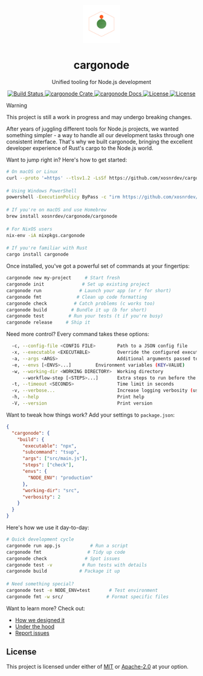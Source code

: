 <div align="center">
  <a href="https://github.com/xosnrdev/cargonode" target="_blank">
    <img src="https://raw.githubusercontent.com/xosnrdev/cargonode/master/assets/logo.svg" alt="cargonode logo" width="100"></img>
  </a>

  <h1 align="center">cargonode</h1>

  <p>Unified tooling for Node.js development</p>

  <p>
    <a href="https://github.com/xosnrdev/cargonode/actions?query=">
      <img src="https://github.com/xosnrdev/cargonode/actions/workflows/ci.yml/badge.svg" alt="Build Status">
    </a>
    <a href="https://crates.io/crates/cargonode">
      <img src="https://img.shields.io/crates/v/cargonode?label=crates" alt="cargonode Crate">
    </a>
    <a href="https://docs.rs/cargonode">
      <img src="https://img.shields.io/static/v1?label=Docs&message=docs.rs&color=blue" alt="cargonode Docs">
    </a>
    <a href="https://github.com/xosnrdev/cargonode/blob/master/LICENSE">
      <img src="https://img.shields.io/badge/License-Apache%202.0-blue.svg" alt="License">
      <img src="https://img.shields.io/badge/License-MIT%20-blue.svg" alt="License">
    </a>
  </p>
</div>

> [!WARNING]
> This project is still a work in progress and may undergo breaking changes.

After years of juggling different tools for Node.js projects, we wanted something simpler - a way to handle all our development tasks through one consistent interface. That's why we built cargonode, bringing the excellent developer experience of Rust's cargo to the Node.js world.

Want to jump right in? Here's how to get started:

```bash
# On macOS or Linux
curl --proto '=https' --tlsv1.2 -LsSf https://github.com/xosnrdev/cargonode/releases/download/0.1.3/cargonode-installer.sh | sh

# Using Windows PowerShell
powershell -ExecutionPolicy ByPass -c "irm https://github.com/xosnrdev/cargonode/releases/download/0.1.3/cargonode-installer.ps1 | iex"

# If you're on macOS and use Homebrew
brew install xosnrdev/cargonode/cargonode

# For NixOS users
nix-env -iA nixpkgs.cargonode

# If you're familiar with Rust
cargo install cargonode
```

Once installed, you've got a powerful set of commands at your fingertips:

```bash
cargonode new my-project     # Start fresh
cargonode init              # Set up existing project
cargonode run              # Launch your app (or r for short)
cargonode fmt             # Clean up code formatting
cargonode check          # Catch problems (c works too)
cargonode build         # Bundle it up (b for short)
cargonode test         # Run your tests (t if you're busy)
cargonode release     # Ship it
```

Need more control? Every command takes these options:

```bash
  -c, --config-file <CONFIG FILE>        Path to a JSON config file
  -x, --executable <EXECUTABLE>          Override the configured executable
  -a, --args <ARGS>                      Additional arguments passed to the executable
  -e, --envs [<ENVS>...]         Environment variables (KEY=VALUE)
  -w, --working-dir <WORKING DIRECTORY>  Working directory
      --workflow-step [<STEPS>...]       Extra steps to run before the main executable
  -t, --timeout <SECONDS>                Time limit in seconds
  -v, --verbose...                       Increase logging verbosity (use -vv for more)
  -h, --help                             Print help
  -V, --version                          Print version
```

Want to tweak how things work? Add your settings to `package.json`:

```json
{
  "cargonode": {
    "build": {
      "executable": "npx",
      "subcommand": "tsup",
      "args": ["src/main.js"],
      "steps": ["check"],
      "envs": {
        "NODE_ENV": "production"
      },
      "working-dir": "src",
      "verbosity": 2
    }
  }
}
```

Here's how we use it day-to-day:

```bash
# Quick development cycle
cargonode run app.js           # Run a script
cargonode fmt                 # Tidy up code
cargonode check              # Spot issues
cargonode test -v           # Run tests with details
cargonode build            # Package it up

# Need something special?
cargonode test -e NODE_ENV=test       # Test environment
cargonode fmt -w src/                # Format specific files
```

Want to learn more? Check out:

- [How we designed it](https://hackmd.io/@xosnrdev/ryUXVLXPye)
- [Under the hood](https://docs.rs/cargonode)
- [Report issues](https://github.com/xosnrdev/cargonode/issues)

## License

This project is licensed under either of [MIT](./LICENSE-MIT) or [Apache-2.0](./LICENSE-APACHE) at your option.
